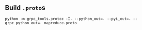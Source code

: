 ## Build `.proto`s
```
python -m grpc_tools.protoc -I. --python_out=. --pyi_out=. --grpc_python_out=. mapreduce.proto
```
